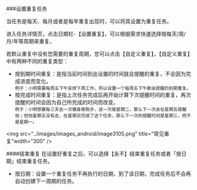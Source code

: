 ###设置重复任务

当任务是每天、每月或者是每年重复出现时，可以将其设置为重复任务。

进入任务详情页，点击日期栏-【设置重复】，可以根据需求快速选择按每天/周/月/年等周期来重复。

若默认重复中没有您需要的重复周期，您可以点击【自定义重复】，【自定义重复】中有两种不同的重复类型：
* 按到期时间重复：是指当前时间到达设置的时间就会提醒的重复，不会因为完成进度而变化。
<br>`例子：小明需要每周五下午安排下周工作，所以设置一个每周五下午都会提醒的到期重复。`
* 按完成时间重复：是指上次任务完成后再开始计算下次提醒时间的重复，再次提醒的时间会因为自己所完成的时间而改变。
<br>`例子：小明想要每三天去一次健身房跑步，这一次是星期二，那么下一次会在星期五提醒他；但他星期五没有去，在星期日完成了这个任务，那么下一次的提醒时间是星期三，而不是星期一。`

<img src="../images/images_android/image3105.png" title="常见重复"width="300" />


####结束重复
在设置好重复之后，可以选择【永不】结束重复任务或者「按日期」结束重复任务。
* 按日期：设置一个重复任务不再执行的日期，到了该日期，完成任务后不会再自动创建下一周期的任务。

